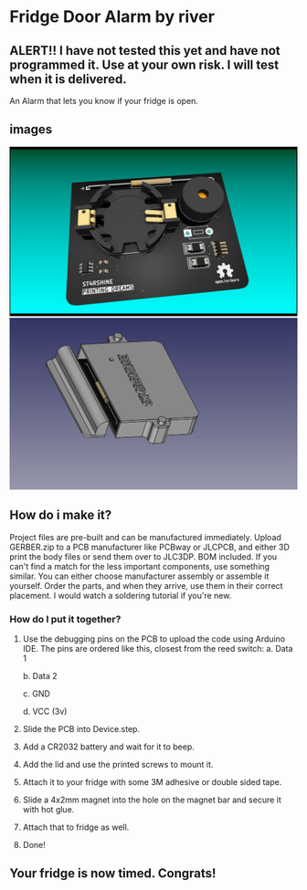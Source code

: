 # Fridge Door Alarm by river
## ALERT!! I have not tested this yet and have not programmed it. Use at your own risk. I will test when it is delivered.
An Alarm that lets you know if your fridge is open.
## images
![alt text](https://github.com/3arthdvst/fridge-door-alarm/blob/main/Fridgeproject.png)
![alt text](https://github.com/3arthdvst/fridge-door-alarm/blob/main/Fridgeproject2.png)
## How do i make it?
Project files are pre-built and can be manufactured immediately. Upload GERBER.zip to a PCB manufacturer like PCBway or JLCPCB, and either 3D print the body files or send them over to JLC3DP.
BOM included. If you can't find a match for the less important components, use something similar.
You can either choose manufacturer assembly or assemble it yourself.
Order the parts, and when they arrive, use them in their correct placement.
I would watch a soldering tutorial if you're new.
### How do I put it together?
1.  Use the debugging pins on the PCB to upload the code using Arduino IDE. The pins are ordered like this, closest from the reed switch:
    a. Data 1
    
    b. Data 2
    
    c. GND
    
    d. VCC (3v)
3.  Slide the PCB into Device.step.
4.  Add a CR2032 battery and wait for it to beep.
5.  Add the lid and use the printed screws to mount it.
6.  Attach it to your fridge with some 3M adhesive or double sided tape.
7.  Slide a 4x2mm magnet into the hole on the magnet bar and secure it with hot glue.
8.  Attach that to fridge as well.
9.  Done!

## Your fridge is now timed. Congrats!
